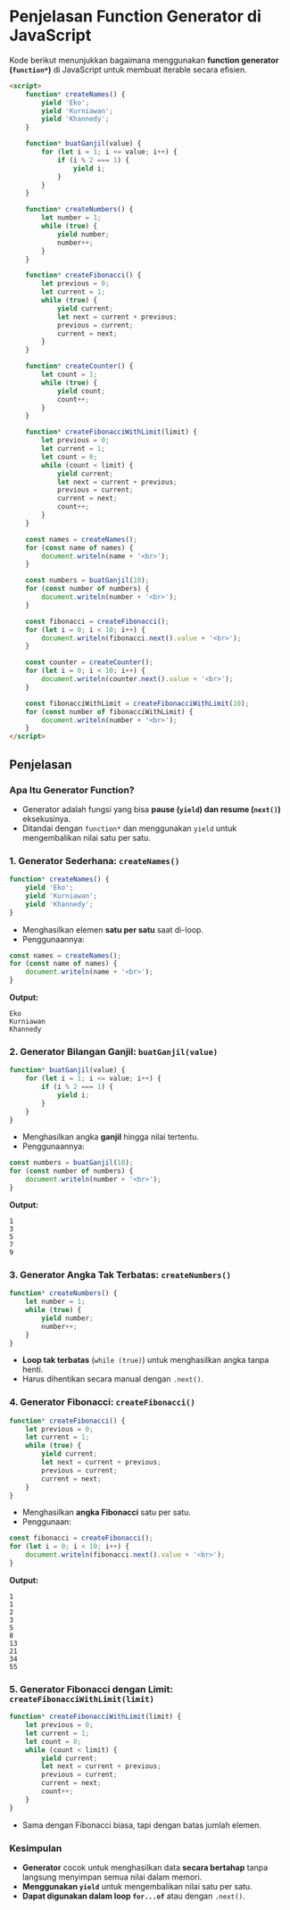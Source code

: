 # Penjelasan Function Generator di JavaScript

Kode berikut menunjukkan bagaimana menggunakan **function generator (`function*`)** di JavaScript untuk membuat iterable secara efisien.

```html
<script>
    function* createNames() {
        yield 'Eko';
        yield 'Kurniawan';
        yield 'Khannedy';
    }

    function* buatGanjil(value) {
        for (let i = 1; i <= value; i++) {
            if (i % 2 === 1) {
                yield i;
            }
        }
    }

    function* createNumbers() {
        let number = 1;
        while (true) {
            yield number;
            number++;
        }
    }

    function* createFibonacci() {
        let previous = 0;
        let current = 1;
        while (true) {
            yield current;
            let next = current + previous;
            previous = current;
            current = next;
        }
    }

    function* createCounter() {
        let count = 1;
        while (true) {
            yield count;
            count++;
        }
    }

    function* createFibonacciWithLimit(limit) {
        let previous = 0;
        let current = 1;
        let count = 0;
        while (count < limit) {
            yield current;
            let next = current + previous;
            previous = current;
            current = next;
            count++;
        }
    }

    const names = createNames();
    for (const name of names) {
        document.writeln(name + '<br>');
    }

    const numbers = buatGanjil(10);
    for (const number of numbers) {
        document.writeln(number + '<br>');
    }

    const fibonacci = createFibonacci();
    for (let i = 0; i < 10; i++) {
        document.writeln(fibonacci.next().value + '<br>');
    }

    const counter = createCounter();
    for (let i = 0; i < 10; i++) {
        document.writeln(counter.next().value + '<br>');
    }

    const fibonacciWithLimit = createFibonacciWithLimit(10);
    for (const number of fibonacciWithLimit) {
        document.writeln(number + '<br>');
    }
</script>
```

## Penjelasan

### Apa Itu Generator Function?

- Generator adalah fungsi yang bisa **pause (`yield`) dan resume (`next()`)** eksekusinya.
- Ditandai dengan `function*` dan menggunakan `yield` untuk mengembalikan nilai satu per satu.

### 1. Generator Sederhana: `createNames()`

```javascript
function* createNames() {
    yield 'Eko';
    yield 'Kurniawan';
    yield 'Khannedy';
}
```

- Menghasilkan elemen **satu per satu** saat di-loop.
- Penggunaannya:

```javascript
const names = createNames();
for (const name of names) {
    document.writeln(name + '<br>');
}
```

**Output:**
```
Eko
Kurniawan
Khannedy
```

### 2. Generator Bilangan Ganjil: `buatGanjil(value)`

```javascript
function* buatGanjil(value) {
    for (let i = 1; i <= value; i++) {
        if (i % 2 === 1) {
            yield i;
        }
    }
}
```

- Menghasilkan angka **ganjil** hingga nilai tertentu.
- Penggunaannya:

```javascript
const numbers = buatGanjil(10);
for (const number of numbers) {
    document.writeln(number + '<br>');
}
```

**Output:**
```
1
3
5
7
9
```

### 3. Generator Angka Tak Terbatas: `createNumbers()`

```javascript
function* createNumbers() {
    let number = 1;
    while (true) {
        yield number;
        number++;
    }
}
```

- **Loop tak terbatas** (`while (true)`) untuk menghasilkan angka tanpa henti.
- Harus dihentikan secara manual dengan `.next()`.

### 4. Generator Fibonacci: `createFibonacci()`

```javascript
function* createFibonacci() {
    let previous = 0;
    let current = 1;
    while (true) {
        yield current;
        let next = current + previous;
        previous = current;
        current = next;
    }
}
```

- Menghasilkan **angka Fibonacci** satu per satu.
- Penggunaan:

```javascript
const fibonacci = createFibonacci();
for (let i = 0; i < 10; i++) {
    document.writeln(fibonacci.next().value + '<br>');
}
```

**Output:**
```
1
1
2
3
5
8
13
21
34
55
```

### 5. Generator Fibonacci dengan Limit: `createFibonacciWithLimit(limit)`

```javascript
function* createFibonacciWithLimit(limit) {
    let previous = 0;
    let current = 1;
    let count = 0;
    while (count < limit) {
        yield current;
        let next = current + previous;
        previous = current;
        current = next;
        count++;
    }
}
```

- Sama dengan Fibonacci biasa, tapi dengan batas jumlah elemen.

### Kesimpulan

- **Generator** cocok untuk menghasilkan data **secara bertahap** tanpa langsung menyimpan semua nilai dalam memori.
- **Menggunakan `yield`** untuk mengembalikan nilai satu per satu.
- **Dapat digunakan dalam loop `for...of`** atau dengan `.next()`.
